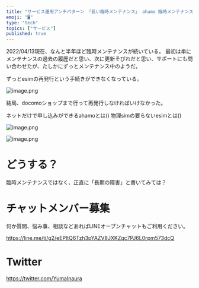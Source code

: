 ```yaml
---
title: "サービス運用アンチパターン 「長い臨時メンテナンス」 ahamo 臨時メンテナンスが半年ほど続いている件"
emoji: "🖥"
type: "tech"
topics: ["サービス"]
published: true
---
```


2022/04/13現在、なんと半年ほど臨時メンテナンスが続いている。
最初は単にメンテナンスの過去の履歴だと思い、次に更新そびれだと思い、サポートにも問い合わせたが、たしかにずっとメンテナンス中のようだ。

ずっとesimの再発行という手続きができなくなっている。

![image.png](https://qiita-image-store.s3.ap-northeast-1.amazonaws.com/0/89618/3be20a90-16c5-13ad-541d-07f94158542a.png)


結局、docomoショップまで行って再発行しなければいけなかった。

ネットだけで申し込みができるahamoとは()
物理simの要らないesimとは()

![image.png](https://qiita-image-store.s3.ap-northeast-1.amazonaws.com/0/89618/2b24a69e-95e0-86fa-52cc-5fa300e796c3.png)


![image.png](https://qiita-image-store.s3.ap-northeast-1.amazonaws.com/0/89618/f14a7b42-1b5e-c031-61c8-fbbe18df9892.png)


# どうする？


臨時メンテナンスではなく、正直に「長期の障害」と書いてみては？












<!-- Update From Qiita API -->

# チャットメンバー募集


何か質問、悩み事、相談などあればLINEオープンチャットもご利用ください。

https://line.me/ti/g2/eEPltQ6Tzh3pYAZV8JXKZqc7PJ6L0rpm573dcQ





# Twitter


https://twitter.com/YumaInaura


<!-- Update From Qiita API -->


